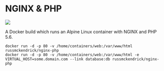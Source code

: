 NGINX & PHP
=============

[![](https://badge.imagelayers.io/russmckendrick/nginx-php:latest.svg)](https://imagelayers.io/?images=russmckendrick/nginx-php:latest 'Get your own badge on imagelayers.io')

A Docker build which runs an Alpine Linux container with NGINX and PHP 5.6.

```
docker run -d -p 80 -v /home/containers/web:/var/www/html russmckendrick/nginx-php
docker run -d -p 80 -v /home/containers/web:/var/www/html -e VIRTUAL_HOST=some.domain.com --link database:db russmckendrick/nginx-php
```